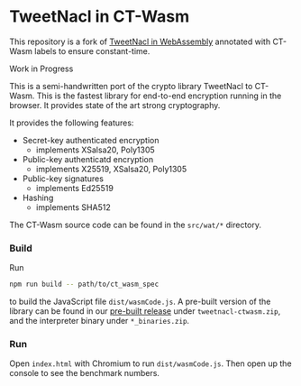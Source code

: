 # TweetNacl in CT-Wasm

This repository is a fork of [TweetNacl in WebAssembly](https://github.com/TorstenStueber/TweetNacl-WebAssembly) annotated with CT-Wasm labels to ensure constant-time.

Work in Progress

This is a semi-handwritten port of the crypto library TweetNacl to CT-Wasm. This is the fastest library for end-to-end encryption running in the browser. It provides state of the art strong cryptography.

It provides the following features:

- Secret-key authenticated encryption
	- implements XSalsa20, Poly1305
- Public-key authenticatd encryption
	- implements X25519, XSalsa20, Poly1305
- Public-key signatures
	- implements Ed25519
- Hashing
	- implements SHA512

The CT-Wasm source code can be found in the `src/wat/*` directory. 

### Build

Run
```bash
npm run build -- path/to/ct_wasm_spec
```
to build the JavaScript file `dist/wasmCode.js`. A pre-built version of the library 
can be found in our [pre-built release](https://github.com/PLSysSec/ct-wasm-spec/releases) 
under `tweetnacl-ctwasm.zip`, and the interpreter binary under `*_binaries.zip`. 

### Run

Open `index.html` with Chromium to run `dist/wasmCode.js`. Then open up the console 
to see the benchmark numbers. 
